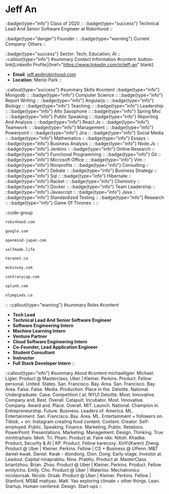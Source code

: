 # Jeff An
::badge{type="info"}
Class of 2020
::
::badge{type="success"}
Technical Lead And Senior Software Engineer at Robinhood
::

::badge{type="danger"}
Founder
::
::badge{type="warning"}
Current Company: Others
::

::badge{type="success"}
Sector: Tech; Education; AI
::
::callout{type="info"}
#summary
Contact Information
#content
:button-link[LinkedIn Profile]{href="https://www.linkedin.com/in/jeff-an" blank}
- **Email**: jeff.an@robinhood.com
- **Location**: Menlo Park
::

::callout{type="success"}
#summary
Skills
#content
::badge{type="info"}
Mongodb
::
::badge{type="info"}
Computer Science
::
::badge{type="info"}
Report Writing
::
::badge{type="info"}
Angularjs
::
::badge{type="info"}
Biology
::
::badge{type="info"}
Teaching
::
::badge{type="info"}
Leadership
::
::badge{type="info"}
Alto Saxophone
::
::badge{type="info"}
Spring Mvc
::
::badge{type="info"}
Public Speaking
::
::badge{type="info"}
Reporting And Analysis
::
::badge{type="info"}
React.Js
::
::badge{type="info"}
Teamwork
::
::badge{type="info"}
Management
::
::badge{type="info"}
Powerpoint
::
::badge{type="info"}
Jira
::
::badge{type="info"}
Social Media
::
::badge{type="info"}
Mathematics
::
::badge{type="info"}
Essays
::
::badge{type="info"}
Business Analysis
::
::badge{type="info"}
Node.Js
::
::badge{type="info"}
Jenkins
::
::badge{type="info"}
Online Research
::
::badge{type="info"}
Functional Programming
::
::badge{type="info"}
Git
::
::badge{type="info"}
Microsoft Office
::
::badge{type="info"}
Vim
::
::badge{type="info"}
Nonprofits
::
::badge{type="info"}
Consulting
::
::badge{type="info"}
Debate
::
::badge{type="info"}
Business Strategy
::
::badge{type="info"}
Sql
::
::badge{type="info"}
Hibernate
::
::badge{type="info"}
Racket
::
::badge{type="info"}
Chemistry
::
::badge{type="info"}
Docker
::
::badge{type="info"}
Team Leadership
::
::badge{type="info"}
Javascript
::
::badge{type="info"}
Java
::
::badge{type="info"}
Standardized Testing
::
::badge{type="info"}
Research
::
::badge{type="info"}
Game Of Thrones
::
::

::code-group
```bash [Robinhood]
robinhood.com
```
```bash [Google]
google.com
```
```bash [Open Mind]
openmind-japan.com
```
```bash [Cosmopolitan Dynamic Results Catalyst]
selfmade.life
```
```bash [Teranet]
teranet.ca
```
```bash [McKinsey & Company]
mckinsey.com
```
```bash [Contrary]
contrarycap.com
```
```bash [Splunk]
splunk.com
```
```bash [Olympiads School]
olympiads.ca
```
::
::callout{type="warning"}
#summary
Roles
#content
- **Tech Lead**
- **Technical Lead And Senior Software Engineer**
- **Software Engineering Intern**
- **Machine Learning Intern**
- **Venture Partner**
- **Cloud Software Engineering Intern**
- **Co-Founder, Lead Application Engineer**
- **Student Consultant**
- **Instructor**
- **Full Stack Developer Intern**
::

::callout{type="info"}
#summary
About
#content
michaelligier. Michael. Ligier. Product @ Masterclass, Uber | Kleiner. Perkins. Product. Fellow personal. United. States. San. Francisco. Bay. Area. San. Francisco. Bay. Area. False. False. Media. Production. Place in the. Deloitte. National. Undergraduate. Case. Competition ( at. NYU) Deloitte. Most. Innovative. Company and. Best. Overall. Catapult. Incubator. Most. Innovative. Company. Award and. Place. Overall. MIT. Launch. National. Champion in. Entrepreneurship. Future. Business. Leaders of. America. ML. Entertainment. San. Francisco. Bay. Area. ML. Entertainment + followers on. Tiktok, + on. Instagram creating food content. Content. Creator. Self-employed. Public. Speaking. Finance. Marketing. Public. Relations. PowerPoint. Presentations. Marketing. Management. Design. Thinking. True minhtripham. Minh. Tri. Pham. Product at. Faire nkk. Nitish. Khadke. Product, Security & AI | KP. Product. Fellow karenzxy. XinYi(Karen) Zheng. Product @ Uber | Kleiner. Perkins. Fellow | CS + Business @ UPenn. M&T daniel-kwak. Daniel. Kwak - diondong. Dion. Dong. Early-stage. Investor at. Leadout. Capital ninaprabhu. Nina. Prabhu. Product at. MasterClass briantzhou. Brian. Zhou. Product @ Uber | Kleiner. Perkins. Product. Fellow emilylcho. Emily. Cho. Product @ Uber | Waterloo. Mechatronics nicoleorsak. Nicole. Orsak. Product @ Uber | Kleiner. Perkins. Fellow | Stanford. MS&E mattyao. Matt. Yao exploring climate + other things. Lean. Startup. Human-centered. Design. Start-ups
::
